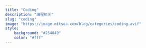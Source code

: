 ```yaml
---
title: "Coding"
description: "编程相关"
slug: "coding"
image: "https://image.mitsea.com/blog/categories/coding.avif"
style:
    background: "#254840"
    color: "#fff"
---
```


